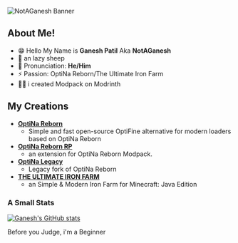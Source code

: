![NotAGanesh Banner](https://capsule-render.vercel.app/api?type=waving&height=300&color=ff7300&text=NotAGanesh&textBg=false&fontColor=FFFFFF)


## About Me!
- 😁 Hello My Name is **Ganesh Patil** Aka **NotAGanesh**
- 🐑 an lazy sheep 
- 🧑 Pronunciation: **He/Him** 
- ⚡ Passion: OptiNa Reborn/The Ultimate Iron Farm
- 👨‍🎨 i created Modpack on Modrinth

## My Creations
- **[OptiNa Reborn](https://modrinth.com/modpack/optina-reborn)**
    - Simple and fast open-source OptiFine alternative for modern loaders based on OptiNa Reborn
- **[OptiNa Reborn RP](https://modrinth.com/modpack/optina-reborn-rp)**
    - an extension for OptiNa Reborn Modpack.
- **[OptiNa Legacy](https://modrinth.com/modpack/optina-fabric)**
    - Legacy fork of OptiNa Reborn
- **[THE ULTIMATE IRON FARM](https://www.planetminecraft.com/project/iron-farm-5845479/)**
    - an Simple & Modern Iron Farm for Minecraft: Java Edition

### A Small Stats

[![Ganesh's GitHub stats](https://github-readme-stats.vercel.app/api?username=notaganesh)](https://github.com/NotAGanesh/NotAGanesh)

Before you Judge, i'm a Beginner
